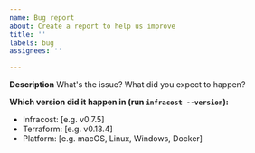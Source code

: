 ```yaml
---
name: Bug report
about: Create a report to help us improve
title: ''
labels: bug
assignees: ''

---
```


**Description**
What's the issue? What did you expect to happen?

**Which version did it happen in (run `infracost --version`):**
 - Infracost: [e.g. v0.7.5]
 - Terraform: [e.g. v0.13.4]
 - Platform: [e.g. macOS, Linux, Windows, Docker]
